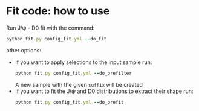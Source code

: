 # Fit code: how to use

Run J/&#968; - D0 fit with the command:
  ```ruby
  python fit.py config_fit.yml --do_fit
  ```
other options:
- If you want to apply selections to the input sample run:
  ```ruby
  python fit.py config_fit.yml --do_prefilter
  ```
  A new sample with the given `suffix` will be created
- If you want to fit the J/$\psi$ and D0 distributions to extract their shape run:
  ```ruby
  python fit.py config_fit.yml --do_prefit
  ```
